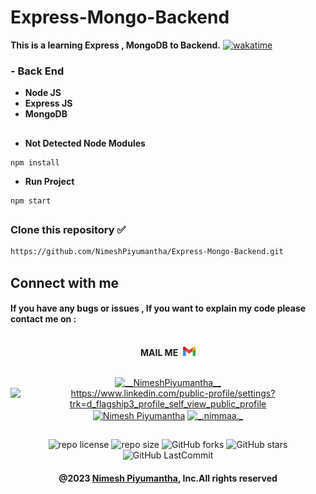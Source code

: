 # Express-Mongo-Backend

**This is a learning Express , MongoDB to Backend.**
[![wakatime](https://wakatime.com/badge/user/bde2acba-42bd-46e8-a905-d74c6f260407/project/66a1de5d-c155-4de3-b2af-d210101cb6ba.svg)](https://wakatime.com/badge/user/bde2acba-42bd-46e8-a905-d74c6f260407/project/66a1de5d-c155-4de3-b2af-d210101cb6ba)

### - Back End
- **Node JS**
- **Express JS**
- **MongoDB**

##
- **Not Detected Node Modules**
```
npm install
```

- **Run Project**
```
npm start
```

##

### Clone this repository ✅

```md
https://github.com/NimeshPiyumantha/Express-Mongo-Backend.git
```

## Connect with me

#### If you have any bugs or issues , If you want to explain my code please contact me on :

<div align="center">
 <br><b>MAIL ME</b>&nbsp;
  <a href="mailto:nimeshpiyumantha11@gmail.com">
      <img width="20px" src="https://github.com/NimeshPiyumantha/red-alpha/blob/main/gmail.svg" />
  </a></p>

 </div>

##

<p align="center">
<a href="https://twitter.com/NPiyumantha60"><img align="center" src="https://raw.githubusercontent.com/rahuldkjain/github-profile-readme-generator/master/src/images/icons/Social/twitter.svg" alt="__NimeshPiyumantha__" height="30" width="40" /></a>
<a href="https://www.linkedin.com/in/nimesh-piyumantha-33736a222" target="blank"><img align="center" src="https://raw.githubusercontent.com/rahuldkjain/github-profile-readme-generator/master/src/images/icons/Social/linked-in-alt.svg" alt="https://www.linkedin.com/public-profile/settings?trk=d_flagship3_profile_self_view_public_profile" height="30" width="40" /></a>
<a href="https://www.facebook.com/profile.php?id=100025931563090" target="blank"><img align="center" src="https://raw.githubusercontent.com/rahuldkjain/github-profile-readme-generator/master/src/images/icons/Social/facebook.svg" alt="Nimesh Piyumantha" height="30" width="40" /></a>
<a href="https://www.instagram.com/_.nimmaa._/" target="blank"><img align="center" src="https://raw.githubusercontent.com/rahuldkjain/github-profile-readme-generator/master/src/images/icons/Social/instagram.svg" alt="_.nimmaa._" height="30" width="40" /></a>
</p>

##

<div align="center">

![repo license](https://img.shields.io/github/license/NimeshPiyumantha/Express-Mongo-Backend?&labelColor=black&color=3867d6&style=for-the-badge)
![repo size](https://img.shields.io/github/repo-size/NimeshPiyumantha/Express-Mongo-Backend?label=Repo%20Size&style=for-the-badge&labelColor=black&color=20bf6b)
![GitHub forks](https://img.shields.io/github/forks/NimeshPiyumantha/Express-Mongo-Backend?&labelColor=black&color=0fb9b1&style=for-the-badge)
![GitHub stars](https://img.shields.io/github/stars/NimeshPiyumantha/Express-Mongo-Backend?&labelColor=black&color=f7b731&style=for-the-badge)
![GitHub LastCommit](https://img.shields.io/github/last-commit/NimeshPiyumantha/Express-Mongo-Backend?logo=github&labelColor=black&color=d1d8e0&style=for-the-badge)

</div>

<div align="center">

#### @2023 [Nimesh Piyumantha](https://github.com/NimeshPiyumantha/), Inc.All rights reserved

</div>
